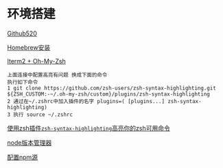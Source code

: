 # 环境搭建

[Github520](https://github.com/521xueweihan/GitHub520)

[Homebrew安装](https://zhuanlan.zhihu.com/p/111014448)

[Iterm2 + Oh-My-Zsh](https://www.cnblogs.com/xishuai/p/mac-iterm2.html)
```
上面连接中配置高亮有问题 换成下面的命令
执行如下命令
1 git clone https://github.com/zsh-users/zsh-syntax-highlighting.git ${ZSH_CUSTOM:-~/.oh-my-zsh/custom}/plugins/zsh-syntax-highlighting
2 通过在~/.zshrc中加入插件的名字 plugins=( [plugins...] zsh-syntax-highlighting)
3 执行 source ~/.zshrc
```

[使用zsh插件`zsh-syntax-highlighting`高亮你的zsh可用命令](https://blog.csdn.net/caiqiiqi/article/details/52139288)

[node版本管理器](https://www.npmjs.com/package/n)

[配置npm源](https://www.npmjs.com/package/nrm)